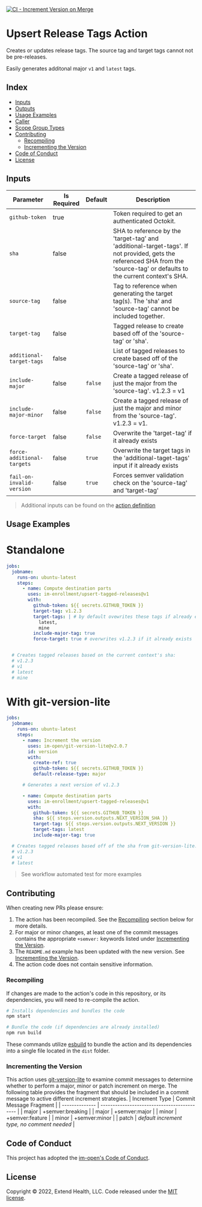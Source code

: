 [![CI - Increment Version on Merge](https://github.com/im-enrollment/upsert-tagged-relases-action/actions/workflows/increment-version-on-merge.yml/badge.svg)](https://github.com/im-enrollment/upsert-tagged-relases-action/actions/workflows/increment-version-on-merge.yml)

# Upsert Release Tags Action

Creates or updates release tags. The source tag and target tags cannot not be pre-releases.

Easily generates additonal major `v1` and `latest` tags.

## Index

- [Inputs](#inputs)
- [Outputs](#outputs)
- [Usage Examples](#usage-examples)
- [Caller](#caller)
- [Scope Group Types](#scope-group-types)
- [Contributing](#contributing)
  - [Recompiling](#recompiling)
  - [Incrementing the Version](#incrementing-the-version)
- [Code of Conduct](#code-of-conduct)
- [License](#license)

## Inputs

| Parameter                  | Is Required | Default | Description                                                                                                                                                                 |
| -------------------------- | ----------- | ------- | --------------------------------------------------------------------------------------------------------------------------------------------------------------------------- |
| `github-token`             | true        |         | Token required to get an authenticated Octokit.                                                                                                                             |
| `sha`                      | false       |         | SHA to reference by the 'target-tag' and 'additional-target-tags'. If not provided, gets the referenced SHA from the 'source-tag' or defaults to the current context's SHA. |
| `source-tag`               | false       |         | Tag to reference when generating the target tag(s). The 'sha' and 'source-tag' cannot be included together.                                                                 |
| `target-tag`               | false       |         | Tagged release to create based off of the 'source-tag' or 'sha'.                                                                                                            |
| `additional-target-tags`   | false       |         | List of tagged releases to create based off of the 'source-tag' or 'sha'.                                                                                                   |
| `include-major`            | false       | `false` | Create a tagged release of just the major from the 'source-tag'. v1.2.3 = v1                                                                                                |
| `include-major-minor`      | false       | `false` | Create a tagged release of just the major and minor from the 'source-tag'. v1.2.3 = v1.                                                                                     |
| `force-target`             | false       | `false` | Overwrite the 'target-tag' if it already exists                                                                                                                             |
| `force-additional-targets` | false       | `true`  | Overwrite the target tags in the 'additional-taget-tags' input if it already exists                                                                                         |
| `fail-on-invalid-version`  | false       | `true`  | Forces semver validation check on the 'source-tag' and 'target-tag'                                                                                                         |

> Additional inputs can be found on the [action definition](https://github.com/im-enrollment/upsert-tagged-relases-action/blob/main/action.yml)

## Usage Examples

# Standalone

```yml
jobs:
  jobname:
    runs-on: ubuntu-latest
    steps:
      - name: Compute destination parts
        uses: im-enrollment/upsert-tagged-releases@v1
        with:
          github-token: ${{ secrets.GITHUB_TOKEN }}
          target-tag: v1.2.3
          target-tags: | # by default ovewrites these tags if already exist
            latest,
            mine
          include-major-tag: true
          force-target: true # overwrites v1.2.3 if it already exists


  # Creates tagged releases based on the current context's sha:
  # v1.2.3
  # v1
  # latest
  # mine
```

# With git-version-lite

```yml
jobs:
  jobname:
    runs-on: ubuntu-latest
    steps:
      - name: Increment the version
        uses: im-open/git-version-lite@v2.0.7
        id: version
        with:
          create-ref: true
          github-token: ${{ secrets.GITHUB_TOKEN }}
          default-release-type: major

      # Generates a next version of v1.2.3

      - name: Compute destination parts
        uses: im-enrollment/upsert-tagged-releases@v1
        with:
          github-token: ${{ secrets.GITHUB_TOKEN }}
          sha: ${{ steps.version.outputs.NEXT_VERSION_SHA }}
          target-tag: ${{ steps.version.outputs.NEXT_VERSION }}
          target-tags: latest
          include-major-tag: true

  # Creates tagged releases based off of the sha from git-version-lite:
  # v1.2.3
  # v1
  # latest
```

> See workflow automated test for more examples

## Contributing

When creating new PRs please ensure:

1. The action has been recompiled. See the [Recompiling](#recompiling) section below for more details.
2. For major or minor changes, at least one of the commit messages contains the appropriate `+semver:` keywords listed under [Incrementing the Version](#incrementing-the-version).
3. The `README.md` example has been updated with the new version. See [Incrementing the Version](#incrementing-the-version).
4. The action code does not contain sensitive information.

### Recompiling

If changes are made to the action's code in this repository, or its dependencies, you will need to re-compile the action.

```sh
# Installs dependencies and bundles the code
npm start

# Bundle the code (if dependencies are already installed)
npm run build
```

These commands utilize [esbuild](https://esbuild.github.io/getting-started/#bundling-for-node) to bundle the action and
its dependencies into a single file located in the `dist` folder.

### Incrementing the Version

This action uses [git-version-lite] to examine commit messages to determine whether to perform a major, minor or patch increment on merge. The following table provides the fragment that should be included in a commit message to active different increment strategies.
| Increment Type | Commit Message Fragment |
| -------------- | ------------------------------------------- |
| major | +semver:breaking |
| major | +semver:major |
| minor | +semver:feature |
| minor | +semver:minor |
| patch | _default increment type, no comment needed_ |

## Code of Conduct

This project has adopted the [im-open's Code of Conduct](https://github.com/im-open/.github/blob/main/CODE_OF_CONDUCT.md).

## License

Copyright &copy; 2022, Extend Health, LLC. Code released under the [MIT license](LICENSE).

[git-version-lite]: https://github.com/im-open/git-version-lite
